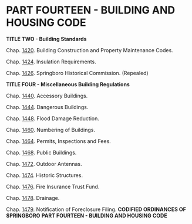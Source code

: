 PART FOURTEEN - BUILDING AND HOUSING CODE
=========================================

**TITLE TWO - Building Standards**

Chap. [1420](5640d1f0.html). Building Construction and Property
Maintenance Codes.

Chap. [1424](56d12739.html). Insulation Requirements.

Chap. [1426](56f978f4.html). Springboro Historical Commission.
(Repealed)

**TITLE FOUR - Miscellaneous Building Regulations**

Chap. [1440](57105b00.html). Accessory Buildings.

Chap. [1444](5727b503.html). Dangerous Buildings.

Chap. [1448](57532eef.html). Flood Damage Reduction.

Chap. [1460](58b12b95.html). Numbering of Buildings.

Chap. [1464](58d37b9c.html). Permits, Inspections and Fees.

Chap. [1468](593a58cd.html). Public Buildings.

Chap. [1472](59502d3b.html). Outdoor Antennas.

Chap. [1474](59a0cb0e.html). Historic Structures.

Chap. [1476](59b16a8e.html). Fire Insurance Trust Fund.

Chap. [1478](59d76c5d.html). Drainage.

Chap. [1479](59e51d58.html). Notification of Foreclosure Filing.
**CODIFIED ORDINANCES OF SPRINGBORO** **PART FOURTEEN - BUILDING AND
HOUSING CODE**
